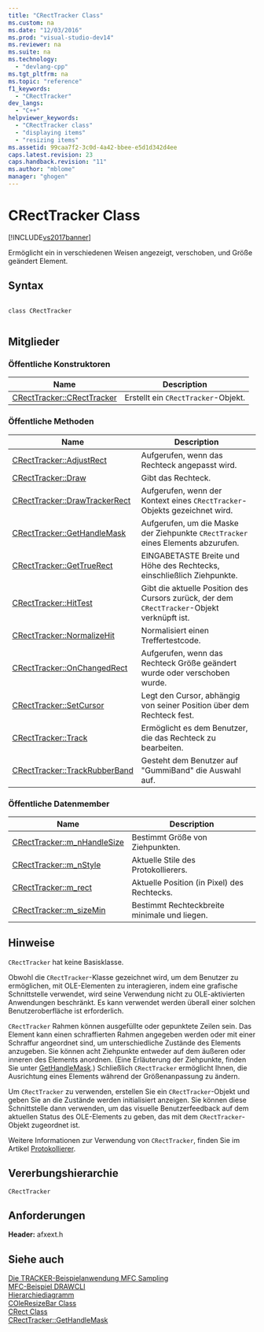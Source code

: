 ```yaml
---
title: "CRectTracker Class"
ms.custom: na
ms.date: "12/03/2016"
ms.prod: "visual-studio-dev14"
ms.reviewer: na
ms.suite: na
ms.technology: 
  - "devlang-cpp"
ms.tgt_pltfrm: na
ms.topic: "reference"
f1_keywords: 
  - "CRectTracker"
dev_langs: 
  - "C++"
helpviewer_keywords: 
  - "CRectTracker class"
  - "displaying items"
  - "resizing items"
ms.assetid: 99caa7f2-3c0d-4a42-bbee-e5d1d342d4ee
caps.latest.revision: 23
caps.handback.revision: "11"
ms.author: "mblome"
manager: "ghogen"
---
```

# CRectTracker Class
[!INCLUDE[vs2017banner](../../assembler/inline/includes/vs2017banner.md)]

Ermöglicht ein in verschiedenen Weisen angezeigt, verschoben, und Größe geändert Element.  
  
## Syntax  
  
```  
  
class CRectTracker  
  
```  
  
## Mitglieder  
  
### Öffentliche Konstruktoren  
  
|Name|Description|  
|----------|-----------------|  
|[CRectTracker::CRectTracker](../Topic/CRectTracker::CRectTracker.md)|Erstellt ein `CRectTracker`\-Objekt.|  
  
### Öffentliche Methoden  
  
|Name|Description|  
|----------|-----------------|  
|[CRectTracker::AdjustRect](../Topic/CRectTracker::AdjustRect.md)|Aufgerufen, wenn das Rechteck angepasst wird.|  
|[CRectTracker::Draw](../Topic/CRectTracker::Draw.md)|Gibt das Rechteck.|  
|[CRectTracker::DrawTrackerRect](../Topic/CRectTracker::DrawTrackerRect.md)|Aufgerufen, wenn der Kontext eines `CRectTracker`\-Objekts gezeichnet wird.|  
|[CRectTracker::GetHandleMask](../Topic/CRectTracker::GetHandleMask.md)|Aufgerufen, um die Maske der Ziehpunkte `CRectTracker` eines Elements abzurufen.|  
|[CRectTracker::GetTrueRect](../Topic/CRectTracker::GetTrueRect.md)|EINGABETASTE Breite und Höhe des Rechtecks, einschließlich Ziehpunkte.|  
|[CRectTracker::HitTest](../Topic/CRectTracker::HitTest.md)|Gibt die aktuelle Position des Cursors zurück, der dem `CRectTracker`\-Objekt verknüpft ist.|  
|[CRectTracker::NormalizeHit](../Topic/CRectTracker::NormalizeHit.md)|Normalisiert einen Treffertestcode.|  
|[CRectTracker::OnChangedRect](../Topic/CRectTracker::OnChangedRect.md)|Aufgerufen, wenn das Rechteck Größe geändert wurde oder verschoben wurde.|  
|[CRectTracker::SetCursor](../Topic/CRectTracker::SetCursor.md)|Legt den Cursor, abhängig von seiner Position über dem Rechteck fest.|  
|[CRectTracker::Track](../Topic/CRectTracker::Track.md)|Ermöglicht es dem Benutzer, die das Rechteck zu bearbeiten.|  
|[CRectTracker::TrackRubberBand](../Topic/CRectTracker::TrackRubberBand.md)|Gesteht dem Benutzer auf "GummiBand" die Auswahl auf.|  
  
### Öffentliche Datenmember  
  
|Name|Description|  
|----------|-----------------|  
|[CRectTracker::m\_nHandleSize](../Topic/CRectTracker::m_nHandleSize.md)|Bestimmt Größe von Ziehpunkten.|  
|[CRectTracker::m\_nStyle](../Topic/CRectTracker::m_nStyle.md)|Aktuelle Stile des Protokollierers.|  
|[CRectTracker::m\_rect](../Topic/CRectTracker::m_rect.md)|Aktuelle Position \(in Pixel\) des Rechtecks.|  
|[CRectTracker::m\_sizeMin](../Topic/CRectTracker::m_sizeMin.md)|Bestimmt Rechteckbreite minimale und liegen.|  
  
## Hinweise  
 `CRectTracker` hat keine Basisklasse.  
  
 Obwohl die `CRectTracker`\-Klasse gezeichnet wird, um dem Benutzer zu ermöglichen, mit OLE\-Elementen zu interagieren, indem eine grafische Schnittstelle verwendet, wird seine Verwendung nicht zu OLE\-aktivierten Anwendungen beschränkt.  Es kann verwendet werden überall einer solchen Benutzeroberfläche ist erforderlich.  
  
 `CRectTracker` Rahmen können ausgefüllte oder gepunktete Zeilen sein.  Das Element kann einen schraffierten Rahmen angegeben werden oder mit einer Schraffur angeordnet sind, um unterschiedliche Zustände des Elements anzugeben.  Sie können acht Ziehpunkte entweder auf dem äußeren oder inneren des Elements anordnen.  \(Eine Erläuterung der Ziehpunkte, finden Sie unter [GetHandleMask](../Topic/CRectTracker::GetHandleMask.md).\) Schließlich `CRectTracker` ermöglicht Ihnen, die Ausrichtung eines Elements während der Größenanpassung zu ändern.  
  
 Um `CRectTracker` zu verwenden, erstellen Sie ein `CRectTracker`\-Objekt und geben Sie an die Zustände werden initialisiert anzeigen.  Sie können diese Schnittstelle dann verwenden, um das visuelle Benutzerfeedback auf dem aktuellen Status des OLE\-Elements zu geben, das mit dem `CRectTracker`\-Objekt zugeordnet ist.  
  
 Weitere Informationen zur Verwendung von `CRectTracker`, finden Sie im Artikel [Protokollierer](../../mfc/trackers.md).  
  
## Vererbungshierarchie  
 `CRectTracker`  
  
## Anforderungen  
 **Header:**  afxext.h  
  
## Siehe auch  
 [Die TRACKER\-Beispielanwendung MFC Sampling](../../top/visual-cpp-samples.md)   
 [MFC\-Beispiel DRAWCLI](../../top/visual-cpp-samples.md)   
 [Hierarchiediagramm](../../mfc/hierarchy-chart.md)   
 [COleResizeBar Class](../../mfc/reference/coleresizebar-class.md)   
 [CRect Class](../../atl-mfc-shared/reference/crect-class.md)   
 [CRectTracker::GetHandleMask](../Topic/CRectTracker::GetHandleMask.md)